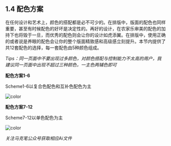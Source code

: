 ## 1.4 配色方案 ##

在任何设计和艺术上，颜色的搭配都是必不可少的。在排版中，版面的配色也同样重要，甚至有时候配色的好坏是决定性的。再好的设计，在农家乐审美的配色的加持下也将毁于一旦，而优秀的配色则会让你的设计如虎添翼。在排版中，使用正确的或者说是养眼的配色会让你的整个版面精致感和高级感立刻提升。本节内提供了共12套配色的选择，每一套配色由5种颜色组成。

*Tips：同一页面中不要出现过多颜色，对颜色搭配与控制能力不太高的用户，我建议同一页面中出现不超过三种颜色，一主色两辅色即可*

**配色方案1-6**

Scheme1-6以复合色配色和互补色配色为主

![color](http://kitpic.makebi.net/layout/c4/ldk_17.jpg)


**配色方案7-12**

Scheme7-12以单色配色为主

![color](http://kitpic.makebi.net/layout/c4/ldk_18.jpg)

*关注马克笔公众号获取相应Ai文件*